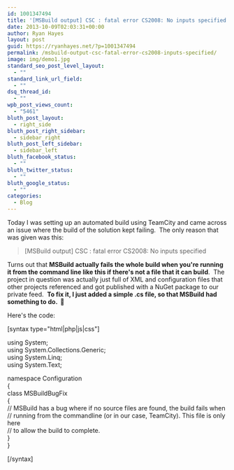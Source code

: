 ```yaml
---
id: 1001347494
title: '[MSBuild output] CSC : fatal error CS2008: No inputs specified'
date: 2013-10-09T02:03:31+00:00
author: Ryan Hayes
layout: post
guid: https://ryanhayes.net/?p=1001347494
permalink: /msbuild-output-csc-fatal-error-cs2008-inputs-specified/
image: img/demo1.jpg
standard_seo_post_level_layout:
  - ""
standard_link_url_field:
  - ""
dsq_thread_id:
  - ""
wpb_post_views_count:
  - "5461"
bluth_post_layout:
  - right_side
bluth_post_right_sidebar:
  - sidebar_right
bluth_post_left_sidebar:
  - sidebar_left
bluth_facebook_status:
  - ""
bluth_twitter_status:
  - ""
bluth_google_status:
  - ""
categories:
  - Blog
---
```

Today I was setting up an automated build using TeamCity and came across an issue where the build of the solution kept failing.  The only reason that was given was this:

> [MSBuild output] CSC : fatal error CS2008: No inputs specified

Turns out that **MSBuild actually fails the whole build when you're running it from the command line like this if there's not a file that it can build**.  The project in question was actually just full of XML and configuration files that other projects referenced and got published with a NuGet package to our private feed.  **To fix it, I just added a simple .cs file, so that MSBuild had something to do.  🙂**

Here's the code:

[syntax type="html|php|js|css"]

using System;  
using System.Collections.Generic;  
using System.Linq;  
using System.Text;

namespace Configuration  
{  
class MSBuildBugFix  
{  
// MSBuild has a bug where if no source files are found, the build fails when  
// running from the commandline (or in our case, TeamCity). This file is only here  
// to allow the build to complete.  
}  
}

[/syntax]

&nbsp;